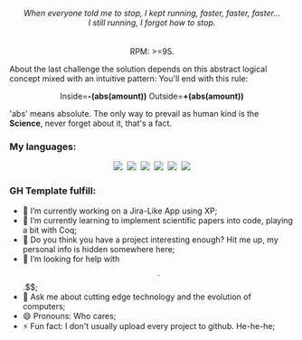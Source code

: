 <p align="center">
<i>When everyone told me to stop, I kept running, faster, faster, faster...
  <br>I still running, I forgot how to stop.</i>
  <br> <br> <br>RPM: >=95.
</p>


              
About the last challenge the solution depends on this abstract logical concept mixed with an intuitive pattern:
You'll end with this rule:

<p align="center">
Inside=<b>-(abs(amount))</b>
Outside=<b>+(abs(amount))</b>
</p>

'abs' means absolute.
The only way to prevail as human kind is the **Science**, never forget about it, that's a fact.

### My languages:
<p class="langs" align="center">
<img class="showkc lang" src="https://cdn.jsdelivr.net/npm/programming-languages-logos@0.0.3/src/go/go_64x64.png"></img>&nbsp;
<img class="showkc lang" src="https://cdn.jsdelivr.net/npm/programming-languages-logos@0.0.3/src/javascript/javascript_64x64.png"></img>&nbsp;
<img class="showkc lang" src="https://cdn.jsdelivr.net/npm/programming-languages-logos@0.0.3/src/python/python_64x64.png"></img>&nbsp;
<img class="showkc lang" src="https://cdn.jsdelivr.net/npm/programming-languages-logos@0.0.3/src/php/php_64x64.png"></img>&nbsp;
<img class="showkc lang" src="https://cdn.jsdelivr.net/npm/programming-languages-logos@0.0.3/src/typescript/typescript_64x64.png"></img>&nbsp;
<img class="showkc lang" src="https://cdn.jsdelivr.net/npm/programming-languages-logos@0.0.3/src/css/css_64x64.png"></img>
</p>


### GH Template fulfill:
- 🔭 I’m currently working on a Jira-Like App using XP;
- 🌱 I’m currently learning to implement scientific papers into code, playing a bit with Coq;
- 👯 Do you think you have a project interesting enough? Hit me up, my personal info is hidden somewhere here;
- 🤔 I’m looking for help with $$.$$$.$$$;
- 💬 Ask me about cutting edge technology and the evolution of computers;
- 😄 Pronouns: Who cares;
- ⚡ Fun fact: I don't usually upload every project to github. He-he-he;


